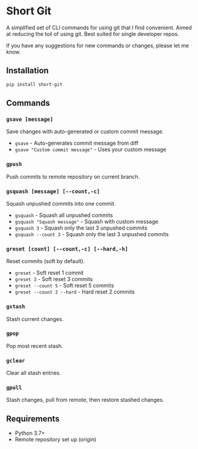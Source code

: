 # Short Git

A simplified set of CLI commands for using git that I find convenient. Aimed at reducing the toil of using git. Best suited for single developer repos.

If you have any suggestions for new commands or changes, please let me know.

## Installation

```bash
pip install short-git
```

## Commands

### `gsave [message]`

Save changes with auto-generated or custom commit message.

- `gsave` - Auto-generates commit message from diff
- `gsave "Custom commit message"` - Uses your custom message

### `gpush`

Push commits to remote repository on current branch.

### `gsquash [message] [--count,-c]`

Squash unpushed commits into one commit.

- `gsquash` - Squash all unpushed commits
- `gsquash "Squash message"` - Squash with custom message
- `gsquash 3` - Squash only the last 3 unpushed commits
- `gsquash --count 3` - Squash only the last 3 unpushed commits

### `greset [count] [--count,-c] [--hard,-h]`

Reset commits (soft by default).

- `greset` - Soft reset 1 commit
- `greset 3` - Soft reset 3 commits
- `greset --count 5` - Soft reset 5 commits
- `greset --count 2 --hard` - Hard reset 2 commits

### `gstash`

Stash current changes.

### `gpop`

Pop most recent stash.

### `gclear`

Clear all stash entries.

### `gpull`

Stash changes, pull from remote, then restore stashed changes.

## Requirements

- Python 3.7+
- Remote repository set up (origin)